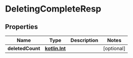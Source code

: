 # DeletingCompleteResp

## Properties
Name | Type | Description | Notes
------------ | ------------- | ------------- | -------------
**deletedCount** | [**kotlin.Int**](.md) |  |  [optional]
